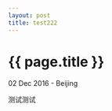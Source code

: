 ```yaml
---
layout: post
title: test222
---
```


{{ page.title }}
================

<p class="meta">02 Dec 2016 - Beijing</p>

测试测试